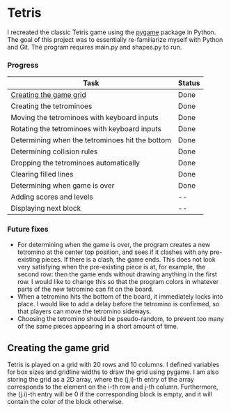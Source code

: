 # Tetris
I recreated the classic Tetris game using the <a href="https://pypi.org/project/pygame/">pygame</a> package in Python.
The goal of this project was to essentially re-familiarize myself with Python and Git.
The program requires main.py and shapes.py to run.


### Progress

| Task                                              | Status |
|---------------------------------------------------|--------|
| [Creating the game grid](#creating-the-game-grid) | Done   |
| Creating the tetrominoes                          | Done   |
| Moving the tetrominoes with keyboard inputs       | Done   |
| Rotating the tetrominoes with keyboard inputs     | Done   |
| Determining when the tetrominoes hit the bottom   | Done   |
| Determining collision rules                       | Done   |
| Dropping the tetrominoes automatically            | Done   |
| Clearing filled lines                             | Done   |
| Determining when game is over                     | Done   |
| Adding scores and levels                          | --     |
| Displaying next block                             | --     |

### Future fixes

- For determining when the game is over, the program creates a new tetromino at the center top position, and sees if it clashes with any pre-existing pieces. If there is a clash, the game ends. This does not look very satisfying when the pre-existing piece is at, for example, the second row: then the game ends without drawing anything in the first row. I would like to change this so that the program colors in whatever parts of the new tetromino can fit on the board.
- When a tetromino hits the bottom of the board, it immediately locks into place. I would like to add a delay before the tetromino is confirmed, so that players can move the tetromino sideways.
- Choosing the tetromino should be pseudo-random, to prevent too many of the same pieces appearing in a short amount of time.

## Creating the game grid
Tetris is played on a grid with 20 rows and 10 columns. I defined variables for box sizes
and gridline widths to draw the grid using pygame. I am also storing the grid as a 2D array,
where the (j,i)-th entry of the array corresponds to the element on the i-th row and j-th column.
Furthermore, the (j.i)-th entry will be 0 if the corresponding block is empty, and it will contain
the color of the block otherwise.